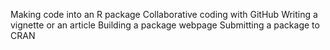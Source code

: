 Making code into an R package
Collaborative coding with GitHub
Writing a vignette or an article
Building a package webpage
Submitting a package to CRAN
